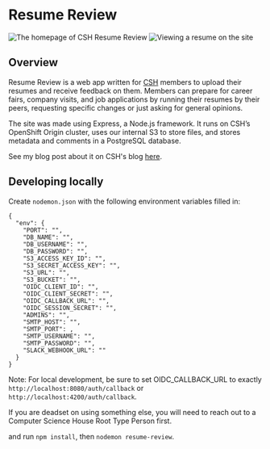 # Resume Review

![The homepage of CSH Resume Review](https://csh.rit.edu/~ram/resumes/homepage.png)
![Viewing a resume on the site](https://csh.rit.edu/~ram/resumes/resume.png)

## Overview

Resume Review is a web app written for [CSH](https://csh.rit.edu/) members to
upload their resumes and receive feedback on them. Members can prepare for
career fairs, company visits, and job applications by running their resumes by
their peers, requesting specific changes or just asking for general opinions.

The site was made using Express, a Node.js framework. It runs on CSH’s
OpenShift Origin cluster, uses our internal S3 to store files, and stores
metadata and comments in a PostgreSQL database.

See my blog post about it on CSH's blog [here](https://blog.csh.rit.edu/2018/04/30/resume-review/).

## Developing locally

Create `nodemon.json` with the following environment variables filled in:
```
{
  "env": {
    "PORT": "",
    "DB_NAME": "",
    "DB_USERNAME": "",
    "DB_PASSWORD": "",
    "S3_ACCESS_KEY_ID": "",
    "S3_SECRET_ACCESS_KEY": "",
    "S3_URL": "",
    "S3_BUCKET": "",
    "OIDC_CLIENT_ID": "",
    "OIDC_CLIENT_SECRET": "",
    "OIDC_CALLBACK_URL": "",
    "OIDC_SESSION_SECRET": "",
    "ADMINS": "",
    "SMTP_HOST": "",
    "SMTP_PORT": ,
    "SMTP_USERNAME": "",
    "SMTP_PASSWORD": "",
    "SLACK_WEBHOOK_URL": ""
  }
}
```

Note: For local development, be sure to set OIDC_CALLBACK_URL to exactly `http://localhost:8080/auth/callback` or `http://localhost:4200/auth/callback`.

If you are deadset on using something else, you will need to reach out to a Computer Science House Root Type Person first.


and run `npm install`, then `nodemon resume-review`.
